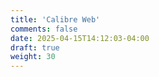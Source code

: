 ```yaml
---
title: 'Calibre Web'
comments: false
date: 2025-04-15T14:12:03-04:00
draft: true
weight: 30
---
```

